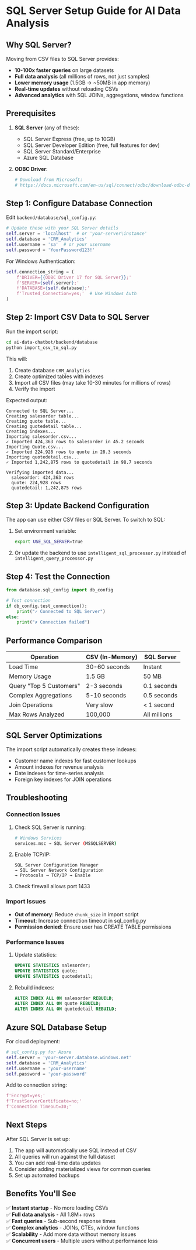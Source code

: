 # SQL Server Setup Guide for AI Data Analysis

## Why SQL Server?

Moving from CSV files to SQL Server provides:
- **10-100x faster queries** on large datasets
- **Full data analysis** (all millions of rows, not just samples)
- **Lower memory usage** (1.5GB → ~50MB in app memory)
- **Real-time updates** without reloading CSVs
- **Advanced analytics** with SQL JOINs, aggregations, window functions

## Prerequisites

1. **SQL Server** (any of these):
   - SQL Server Express (free, up to 10GB)
   - SQL Server Developer Edition (free, full features for dev)
   - SQL Server Standard/Enterprise
   - Azure SQL Database

2. **ODBC Driver**:
   ```bash
   # Download from Microsoft:
   # https://docs.microsoft.com/en-us/sql/connect/odbc/download-odbc-driver-for-sql-server
   ```

## Step 1: Configure Database Connection

Edit `backend/database/sql_config.py`:

```python
# Update these with your SQL Server details
self.server = 'localhost'  # or 'your-server\instance'
self.database = 'CRM_Analytics'
self.username = 'sa'  # or your username
self.password = 'YourPassword123!'
```

For Windows Authentication:
```python
self.connection_string = (
    f'DRIVER={{ODBC Driver 17 for SQL Server}};'
    f'SERVER={self.server};'
    f'DATABASE={self.database};'
    f'Trusted_Connection=yes;'  # Use Windows Auth
)
```

## Step 2: Import CSV Data to SQL Server

Run the import script:

```bash
cd ai-data-chatbot/backend/database
python import_csv_to_sql.py
```

This will:
1. Create database `CRM_Analytics`
2. Create optimized tables with indexes
3. Import all CSV files (may take 10-30 minutes for millions of rows)
4. Verify the import

Expected output:
```
Connected to SQL Server...
Creating salesorder table...
Creating quote table...
Creating quotedetail table...
Creating indexes...
Importing salesorder.csv...
✓ Imported 424,363 rows to salesorder in 45.2 seconds
Importing Quote.csv...
✓ Imported 224,928 rows to quote in 28.3 seconds
Importing quotedetail.csv...
✓ Imported 1,242,875 rows to quotedetail in 98.7 seconds

Verifying imported data...
  salesorder: 424,363 rows
  quote: 224,928 rows
  quotedetail: 1,242,875 rows
```

## Step 3: Update Backend Configuration

The app can use either CSV files or SQL Server. To switch to SQL:

1. Set environment variable:
   ```bash
   export USE_SQL_SERVER=true
   ```

2. Or update the backend to use `intelligent_sql_processor.py` instead of `intelligent_query_processor.py`

## Step 4: Test the Connection

```python
from database.sql_config import db_config

# Test connection
if db_config.test_connection():
    print("✓ Connected to SQL Server")
else:
    print("✗ Connection failed")
```

## Performance Comparison

| Operation | CSV (In-Memory) | SQL Server |
|-----------|----------------|------------|
| Load Time | 30-60 seconds | Instant |
| Memory Usage | 1.5 GB | 50 MB |
| Query "Top 5 Customers" | 2-3 seconds | 0.1 seconds |
| Complex Aggregations | 5-10 seconds | 0.5 seconds |
| Join Operations | Very slow | < 1 second |
| Max Rows Analyzed | 100,000 | All millions |

## SQL Server Optimizations

The import script automatically creates these indexes:
- Customer name indexes for fast customer lookups
- Amount indexes for revenue analysis
- Date indexes for time-series analysis
- Foreign key indexes for JOIN operations

## Troubleshooting

### Connection Issues
1. Check SQL Server is running:
   ```bash
   # Windows Services
   services.msc → SQL Server (MSSQLSERVER)
   ```

2. Enable TCP/IP:
   ```
   SQL Server Configuration Manager
   → SQL Server Network Configuration
   → Protocols → TCP/IP → Enable
   ```

3. Check firewall allows port 1433

### Import Issues
- **Out of memory**: Reduce `chunk_size` in import script
- **Timeout**: Increase connection timeout in sql_config.py
- **Permission denied**: Ensure user has CREATE TABLE permissions

### Performance Issues
1. Update statistics:
   ```sql
   UPDATE STATISTICS salesorder;
   UPDATE STATISTICS quote;
   UPDATE STATISTICS quotedetail;
   ```

2. Rebuild indexes:
   ```sql
   ALTER INDEX ALL ON salesorder REBUILD;
   ALTER INDEX ALL ON quote REBUILD;
   ALTER INDEX ALL ON quotedetail REBUILD;
   ```

## Azure SQL Database Setup

For cloud deployment:

```python
# sql_config.py for Azure
self.server = 'your-server.database.windows.net'
self.database = 'CRM_Analytics'
self.username = 'your-username'
self.password = 'your-password'
```

Add to connection string:
```python
f'Encrypt=yes;'
f'TrustServerCertificate=no;'
f'Connection Timeout=30;'
```

## Next Steps

After SQL Server is set up:
1. The app will automatically use SQL instead of CSV
2. All queries will run against the full dataset
3. You can add real-time data updates
4. Consider adding materialized views for common queries
5. Set up automated backups

## Benefits You'll See

✅ **Instant startup** - No more loading CSVs  
✅ **Full data analysis** - All 1.8M+ rows  
✅ **Fast queries** - Sub-second response times  
✅ **Complex analytics** - JOINs, CTEs, window functions  
✅ **Scalability** - Add more data without memory issues  
✅ **Concurrent users** - Multiple users without performance loss